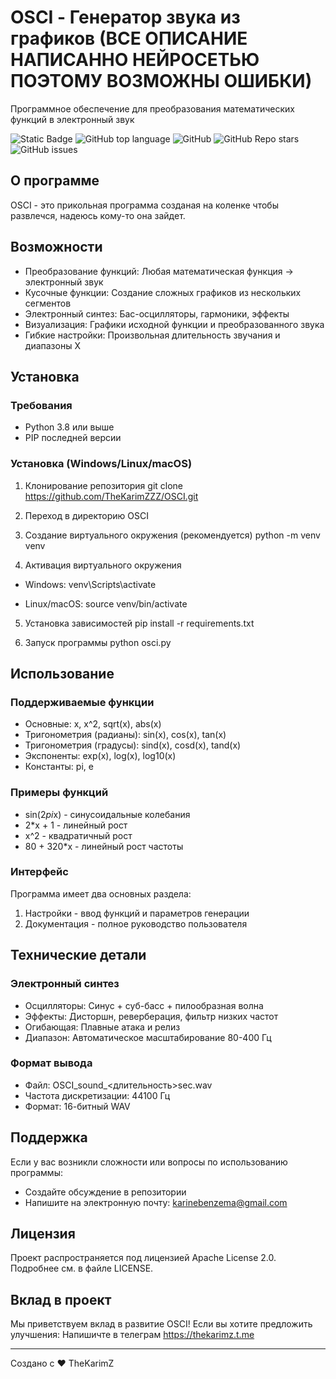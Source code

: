 # OSCI - Генератор звука из графиков (ВСЕ ОПИСАНИЕ НАПИСАННО НЕЙРОСЕТЬЮ ПОЭТОМУ ВОЗМОЖНЫ ОШИБКИ)
Программное обеспечение для преобразования математических функций в электронный звук

![Static Badge](https://img.shields.io/badge/TheKarimZZZ-OSCI-OSCI)
![GitHub top language](https://img.shields.io/github/languages/top/TheKarimZZZ/OSCI)
![GitHub](https://img.shields.io/github/license/TheKarimZZZ/OSCI)
![GitHub Repo stars](https://img.shields.io/github/stars/TheKarimZZZ/OSCI)
![GitHub issues](https://img.shields.io/github/issues/TheKarimZZZ/OSCI)

## О программе
OSCI - это прикольная программа созданая на коленке чтобы развлечся, надеюсь кому-то она зайдет.

## Возможности
- Преобразование функций: Любая математическая функция → электронный звук
- Кусочные функции: Создание сложных графиков из нескольких сегментов
- Электронный синтез: Бас-осцилляторы, гармоники, эффекты
- Визуализация: Графики исходной функции и преобразованного звука
- Гибкие настройки: Произвольная длительность звучания и диапазоны X

## Установка

### Требования
- Python 3.8 или выше
- PIP последней версии

### Установка (Windows/Linux/macOS)

1. Клонирование репозитория
git clone https://github.com/TheKarimZZZ/OSCI.git

3. Переход в директорию OSCI

4. Создание виртуального окружения (рекомендуется)
python -m venv venv

5. Активация виртуального окружения
- Windows:
venv\Scripts\activate

- Linux/macOS:
source venv/bin/activate

5. Установка зависимостей
pip install -r requirements.txt

6. Запуск программы
python osci.py

## Использование

### Поддерживаемые функции
- Основные: x, x^2, sqrt(x), abs(x)
- Тригонометрия (радианы): sin(x), cos(x), tan(x)
- Тригонометрия (градусы): sind(x), cosd(x), tand(x)
- Экспоненты: exp(x), log(x), log10(x)
- Константы: pi, e

### Примеры функций
- sin(2*pi*x) - синусоидальные колебания
- 2*x + 1 - линейный рост
- x^2 - квадратичный рост
- 80 + 320*x - линейный рост частоты

### Интерфейс
Программа имеет два основных раздела:
1. Настройки - ввод функций и параметров генерации
2. Документация - полное руководство пользователя

## Технические детали

### Электронный синтез
- Осцилляторы: Синус + суб-басс + пилообразная волна
- Эффекты: Дисторшн, реверберация, фильтр низких частот
- Огибающая: Плавные атака и релиз
- Диапазон: Автоматическое масштабирование 80-400 Гц

### Формат вывода
- Файл: OSCI_sound_<длительность>sec.wav
- Частота дискретизации: 44100 Гц
- Формат: 16-битный WAV

## Поддержка
Если у вас возникли сложности или вопросы по использованию программы:
- Создайте обсуждение в репозитории
- Напишите на электронную почту: <karinebenzema@gmail.com>

## Лицензия
Проект распространяется под лицензией Apache License 2.0. Подробнее см. в файле LICENSE.

## Вклад в проект
Мы приветствуем вклад в развитие OSCI! Если вы хотите предложить улучшения:
Напишичте в телеграм https://thekarimz.t.me

---
Создано с ❤️ TheKarimZ
